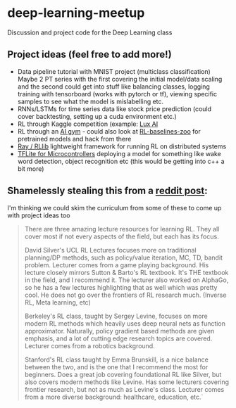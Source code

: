 # deep-learning-meetup
Discussion and project code for the Deep Learning class

## Project ideas (feel free to add more!)

- Data pipeline tutorial with MNIST project (multiclass classification)
	Maybe 2 PT series with the first covering the initial model/data scaling and the second could get into stuff like balancing classes, logging training with tensorboard (works with pytorch or tf), viewing specific samples to see what the model is mislabelling etc.
- RNNs/LSTMs for time series data like stock price prediction (could cover backtesting, setting up a cuda environment etc.)
- RL through Kaggle competition (example: [Lux AI](https://www.kaggle.com/c/lux-ai-2021)
- RL through an [AI gym](https://gym.openai.com/) - could also look at [RL-baselines-zoo](https://github.com/DLR-RM/rl-baselines3-zoo) for pretrained models and hack from there
- [Ray / RLlib](https://docs.ray.io/en/latest/rllib.html) lightweight framework for running RL on distributed systems
- [TFLite for Microcontrollers](https://www.tensorflow.org/lite/microcontrollers) deploying a model for something like wake word detection, object recognition etc (this would be getting into c++ a bit more)

## Shamelessly stealing this from a [reddit post](https://www.reddit.com/r/reinforcementlearning/comments/d0x8y6/deep_reinforcement_learning_roadmap):
I'm thinking we could skim the curriculum from some of these to come up with project ideas too

> There are three amazing lecture resources for learning RL. They all cover most if not every aspects of the field, but each has its focus.
> 
> David Silver's UCL RL Lectures focuses more on traditional planning/DP methods, such as policy/value iteration, MC, TD, bandit problem. Lecturer comes from a game playing background. His lecture closely mirrors Sutton & Barto's RL textbook. It's THE textbook in the field, and I recommend it. The lecturer also worked on AlphaGo, so he has a few lectures highlighting that as well which was pretty cool. He does not go over the frontiers of RL research much. (Inverse RL, Meta learning, etc)
> 
> Berkeley's RL class, taught by Sergey Levine, focuses on more modern RL methods which heavily uses deep neural nets as function approximator. Naturally, policy gradient based methods are given emphasis, and a lot of cutting edge research topics are covered. Lecturer comes from a robotics background.
> 
> Stanford's RL class taught by Emma Brunskill, is a nice balance between the two, and is the one that I recommend the most for beginners. Does a great job covering foundational RL like Silver, but also covers modern methods like Levine. Has some lecturers covering frontier research, but not as much as Levine's class. Lecturer comes from a more diverse background: healthcare, education, etc.`
